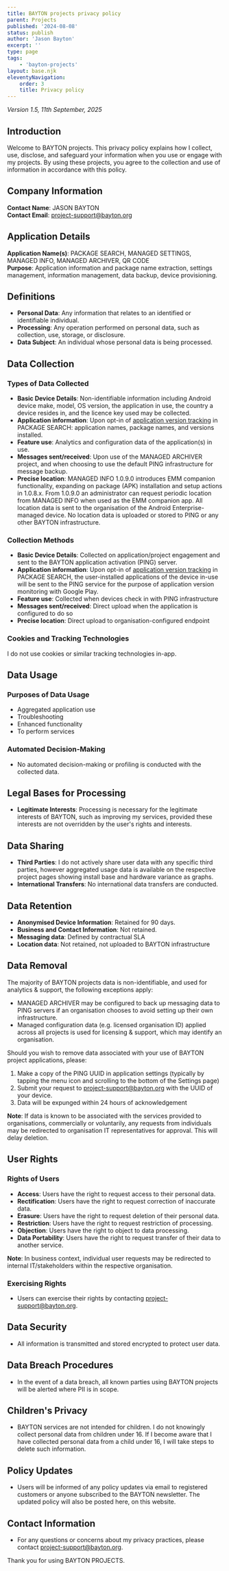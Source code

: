 ```yaml
---
title: BAYTON projects privacy policy
parent: Projects
published: '2024-08-08'
status: publish
author: 'Jason Bayton'
excerpt: ''
type: page
tags: 
    - 'bayton-projects'
layout: base.njk
eleventyNavigation: 
    order: 3
    title: Privacy policy
---
```

_Version 1.5, 11th September, 2025_

## Introduction

Welcome to BAYTON projects. This privacy policy explains how I collect, use, disclose, and safeguard your information when you use or engage with my projects. By using these projects, you agree to the collection and use of information in accordance with this policy.

## Company Information

**Contact Name**: JASON BAYTON  
**Contact Email**: [project-support@bayton.org](mailto:project-support@bayton.org)

## Application Details

**Application Name(s)**: PACKAGE SEARCH, MANAGED SETTINGS, MANAGED INFO, MANAGED ARCHIVER, QR CODE  
**Purpose**: Application information and package name extraction, settings management, information management, data backup, device provisioning.

## Definitions

- **Personal Data**: Any information that relates to an identified or identifiable individual.
- **Processing**: Any operation performed on personal data, such as collection, use, storage, or disclosure.
- **Data Subject**: An individual whose personal data is being processed.

## Data Collection

### Types of Data Collected

- **Basic Device Details**: Non-identifiable information including Android device make, model, OS version, the application in use, the country a device resides in, and the licence key used may be collected.
- **Application information**: Upon opt-in of [application version tracking](/projects/package-search/support/enable-package-sync) in PACKAGE SEARCH: application names, package names, and versions installed.
- **Feature use**: Analytics and configuration data of the application(s) in use.
- **Messages sent/received**: Upon use of the MANAGED ARCHIVER project, and when choosing to use the default PING infrastructure for message backup.
- **Precise location**: MANAGED INFO 1.0.9.0 introduces EMM companion functionality, expanding on package (APK) installation and setup actions in 1.0.8.x. From 1.0.9.0 an administrator can request periodic location from MANAGED INFO when used as the EMM companion app. All location data is sent to the organisation of the Android Enterprise-managed device. No location data is uploaded or stored to PING or any other BAYTON infrastructure.

### Collection Methods

- **Basic Device Details**: Collected on application/project engagement and sent to the BAYTON application activation (PING) server.
- **Application information**: Upon opt-in of [application version tracking](/projects/package-search/support/enable-package-sync) in PACKAGE SEARCH, the user-installed applications of the device in-use will be sent to the PING service for the purpose of application version monitoring with Google Play.
- **Feature use**: Collected when devices check in with PING infrastructure
- **Messages sent/received**: Direct upload when the application is configured to do so
- **Precise location**: Direct upload to organisation-configured endpoint

### Cookies and Tracking Technologies

I do not use cookies or similar tracking technologies in-app.

## Data Usage

### Purposes of Data Usage

- Aggregated application use
- Troubleshooting
- Enhanced functionality
- To perform services

### Automated Decision-Making

- No automated decision-making or profiling is conducted with the collected data.

## Legal Bases for Processing

- **Legitimate Interests**: Processing is necessary for the legitimate interests of BAYTON, such as improving my services, provided these interests are not overridden by the user's rights and interests.

## Data Sharing

- **Third Parties**: I do not actively share user data with any specific third parties, however aggregated usage data is available on the respective project pages showing install base and hardware variance as graphs.
- **International Transfers**: No international data transfers are conducted.

## Data Retention

- **Anonymised Device Information**: Retained for 90 days.
- **Business and Contact Information**: Not retained.
- **Messaging data**: Defined by contractual SLA
- **Location data**: Not retained, not uploaded to BAYTON infrastructure

## Data Removal

The majority of BAYTON projects data is non-identifiable, and used for analytics & support, the following exceptions apply:

- MANAGED ARCHIVER may be configured to back up messaging data to PING servers if an organisation chooses to avoid setting up their own infrastructure.
- Managed configuration data (e.g. licensed organisation ID) applied across all projects is used for licensing & support, which may identify an organisation.

Should you wish to remove data associated with your use of BAYTON project applications, please:

1. Make a copy of the PING UUID in application settings (typically by tapping the menu icon and scrolling to the bottom of the Settings page)
2. Submit your request to [project-support@bayton.org](mailto:project-support@bayton.org) with the UUID of your device.
3. Data will be expunged within 24 hours of acknowledgement

**Note**: If data is known to be associated with the services provided to organisations, commercially or voluntarily, any requests from individuals may be redirected to organisation IT representatives for approval. This will delay deletion.

## User Rights

### Rights of Users

- **Access**: Users have the right to request access to their personal data.
- **Rectification**: Users have the right to request correction of inaccurate data.
- **Erasure**: Users have the right to request deletion of their personal data.
- **Restriction**: Users have the right to request restriction of processing.
- **Objection**: Users have the right to object to data processing.
- **Data Portability**: Users have the right to request transfer of their data to another service.

**Note**: In business context, individual user requests may be redirected to internal IT/stakeholders within the respective organisation.

### Exercising Rights

- Users can exercise their rights by contacting [project-support@bayton.org](mailto:project-support@bayton.org).

## Data Security

- All information is transmitted and stored encrypted to protect user data.

## Data Breach Procedures

- In the event of a data breach, all known parties using BAYTON projects will be alerted where PII is in scope.

## Children's Privacy

- BAYTON services are not intended for children. I do not knowingly collect personal data from children under 16. If I become aware that I have collected personal data from a child under 16, I will take steps to delete such information.

## Policy Updates

- Users will be informed of any policy updates via email to registered customers or anyone subscribed to the BAYTON newsletter. The updated policy will also be posted here, on this website.

## Contact Information

- For any questions or concerns about my privacy practices, please contact [project-support@bayton.org](mailto:project-support@bayton.org).

Thank you for using BAYTON PROJECTS.
